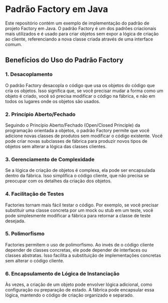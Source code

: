 # Padrão Factory em Java

Este repositório contém um exemplo de implementação do padrão de projeto Factory em Java. O padrão Factory é um dos padrões criacionais mais utilizados e é usado para criar objetos sem expor a lógica de criação ao cliente, referenciando a nova classe criada através de uma interface comum.

## Benefícios do Uso do Padrão Factory

### 1. Desacoplamento

O padrão Factory desacopla o código que usa os objetos do código que cria os objetos. Isso significa que, se você precisar mudar a forma como um objeto é criado, você só precisa modificar o código na fábrica, e não em todos os lugares onde os objetos são usados.

### 2. Princípio Aberto/Fechado

Seguindo o Princípio Aberto/Fechado (Open/Closed Principle) da programação orientada a objetos, o padrão Factory permite que você adicione novas classes de produtos sem modificar o código existente. Você pode criar novas subclasses de fábrica para produzir novos tipos de objetos sem alterar a lógica das classes clientes.

### 3. Gerenciamento de Complexidade

Se a lógica de criação de objetos é complexa, ela pode ser encapsulada dentro da fábrica. Isso simplifica o código cliente, que não precisa se preocupar com os detalhes da criação dos objetos.

### 4. Facilitação de Testes

Factories tornam mais fácil testar o código. Por exemplo, se você precisar substituir uma classe concreta por um mock ou stub em um teste, você pode simplesmente modificar a fábrica para retornar a classe de teste desejada.

### 5. Polimorfismo

Factories permitem o uso de polimorfismo. Ao invés de o código cliente depender de classes concretas, ele pode depender de interfaces ou classes abstratas. Isso facilita a substituição de implementações concretas sem alterar o código cliente.

### 6. Encapsulamento de Lógica de Instanciação

Às vezes, a criação de um objeto pode envolver lógica adicional, como configuração ou preparação de estado. A fábrica pode encapsular essa lógica, mantendo o código de criação organizado e separado.

